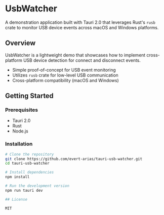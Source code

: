 # UsbWatcher

A demonstration application built with Tauri 2.0 that leverages Rust's `rusb` crate to monitor USB device events across macOS and Windows platforms.

## Overview

UsbWatcher is a lightweight demo that showcases how to implement cross-platform USB device detection for connect and disconnect events.

- Simple proof-of-concept for USB event monitoring
- Utilizes `rusb` crate for low-level USB communication
- Cross-platform compatibility (macOS and Windows)

## Getting Started

### Prerequisites

- Tauri 2.0
- Rust
- Node.js

### Installation

```bash
# Clone the repository
git clone https://github.com/evert-arias/tauri-usb-watcher.git
cd tauri-usb-watcher

# Install dependencies
npm install

# Run the development version
npm run tauri dev

## License

MIT
